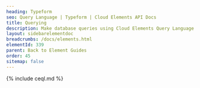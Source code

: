 ```yaml
---
heading: Typeform
seo: Query Language | Typeform | Cloud Elements API Docs
title: Querying
description: Make database queries using Cloud Elements Query Language.
layout: sidebarelementdoc
breadcrumbs: /docs/elements.html
elementId: 339
parent: Back to Element Guides
order: 45
sitemap: false
---
```


{% include ceql.md %}
